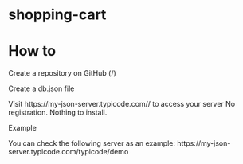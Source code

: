 # shopping-cart


<h1>How to</h1>
<p>
Create a repository on GitHub (<your-username>/<your-repo>)
  </p>
  <p>
Create a db.json file
  </p>
  <p>
Visit https://my-json-server.typicode.com/<your-username>/<your-repo> to access your server
No registration. Nothing to install.
    </p>
    <p>
Example
    </p>
    <p>
You can check the following server as an example:
https://my-json-server.typicode.com/typicode/demo
    </p>
